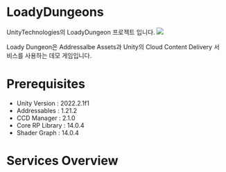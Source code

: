 # LoadyDungeons
UnityTechnologies의 LoadyDungeon 프로젝트 입니다.
![](https://github.com/PlaywithGames/LoadyDungeons/blob/main/Docs/Overview/Overview_01.png)

Loady Dungeon은 Addressalbe Assets과 Unity의 Cloud Content Delivery 서비스를 사용하는 데모 게임입니다.

# Prerequisites
 - Unity Version : 2022.2.1f1
 - Addressables : 1.21.2
 - CCD Manager : 2.1.0
 - Core RP Library : 14.0.4
 - Shader Graph : 14.0.4

# Services Overview
